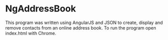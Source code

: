 # NgAddressBook

This program was written using AngularJS and JSON to create, display and remove contacts from an online address book. To run the program open index.html with Chrome.
